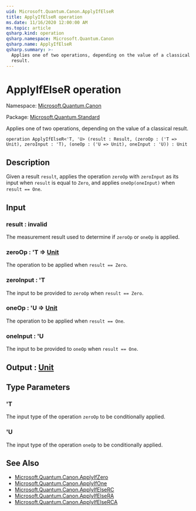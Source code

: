 ```yaml
---
uid: Microsoft.Quantum.Canon.ApplyIfElseR
title: ApplyIfElseR operation
ms.date: 11/16/2020 12:00:00 AM
ms.topic: article
qsharp.kind: operation
qsharp.namespace: Microsoft.Quantum.Canon
qsharp.name: ApplyIfElseR
qsharp.summary: >-
  Applies one of two operations, depending on the value of a classical
  result.
---
```


# ApplyIfElseR operation

Namespace: [Microsoft.Quantum.Canon](xref:Microsoft.Quantum.Canon)

Package: [Microsoft.Quantum.Standard](https://nuget.org/packages/Microsoft.Quantum.Standard)


Applies one of two operations, depending on the value of a classicalresult.

```qsharp
operation ApplyIfElseR<'T, 'U> (result : Result, (zeroOp : ('T => Unit), zeroInput : 'T), (oneOp : ('U => Unit), oneInput : 'U)) : Unit
```


## Description

Given a result `result`, applies the operation `zeroOp` with `zeroInput` asits input when `result` is equal to `Zero`, and applies `oneOp(oneInput)`when `result == One`.

## Input

### result : __invalid<Result>__

The measurement result used to determine if `zeroOp` or `oneOp` isapplied.


### zeroOp : 'T => [Unit](xref:microsoft.quantum.lang-ref.unit) 

The operation to be applied when `result == Zero`.


### zeroInput : 'T

The input to be provided to `zeroOp` when `result == Zero`.


### oneOp : 'U => [Unit](xref:microsoft.quantum.lang-ref.unit) 

The operation to be applied when `result == One`.


### oneInput : 'U

The input to be provided to `oneOp` when `result == One`.



## Output : [Unit](xref:microsoft.quantum.lang-ref.unit)



## Type Parameters

### 'T

The input type of the operation `zeroOp` to be conditionally applied.
### 'U

The input type of the operation `oneOp` to be conditionally applied.

## See Also

- [Microsoft.Quantum.Canon.ApplyIfZero](xref:Microsoft.Quantum.Canon.ApplyIfZero)
- [Microsoft.Quantum.Canon.ApplyIfOne](xref:Microsoft.Quantum.Canon.ApplyIfOne)
- [Microsoft.Quantum.Canon.ApplyIfElseRC](xref:Microsoft.Quantum.Canon.ApplyIfElseRC)
- [Microsoft.Quantum.Canon.ApplyIfElseRA](xref:Microsoft.Quantum.Canon.ApplyIfElseRA)
- [Microsoft.Quantum.Canon.ApplyIfElseRCA](xref:Microsoft.Quantum.Canon.ApplyIfElseRCA)